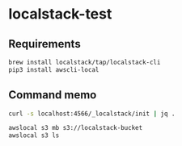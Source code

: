# localstack-test

## Requirements

```bash
brew install localstack/tap/localstack-cli
pip3 install awscli-local
```

## Command memo

```bash
curl -s localhost:4566/_localstack/init | jq .

awslocal s3 mb s3://localstack-bucket
awslocal s3 ls
```
